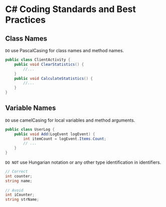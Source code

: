 # C# Coding Standards and Best Practices
## Class Names

`DO` use PascalCasing for class names and method names.
```C#
public class ClientActivity {
    public void ClearStatistics() {
        //...
    }
    public void CalculateStatistics() {
        //...
    }
}
```

## Variable Names
`DO` use camelCasing for local variables and method arguments.
```C#
public class UserLog {
    public void Add(LogEvent logEvent) {
        int itemCount = logEvent.Items.Count;
        // ...
    }
}
```
`DO NOT` use Hungarian notation or any other type identification in identifiers.
```C#
// Correct
int counter;
string name;
 
// Avoid
int iCounter;
string strName;
```
